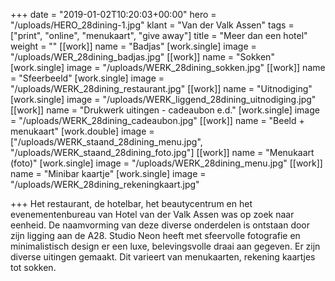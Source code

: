 +++
date = "2019-01-02T10:20:03+00:00"
hero = "/uploads/HERO_28dining-1.jpg"
klant = "Van der Valk Assen"
tags = ["print", "online", "menukaart", "give away"]
title = "Meer dan een hotel"
weight = ""
[[work]]
name = "Badjas"
[work.single]
image = "/uploads/WER_28dining_badjas.jpg"
[[work]]
name = "Sokken"
[work.single]
image = "/uploads/WERK_28dining_sokken.jpg"
[[work]]
name = "Sfeerbeeld"
[work.single]
image = "/uploads/WERK_28dining_restaurant.jpg"
[[work]]
name = "Uitnodiging"
[work.single]
image = "/uploads/WERK_liggend_28dining_uitnodiging.jpg"
[[work]]
name = "Drukwerk uitingen - cadeaubon e.d."
[work.single]
image = "/uploads/WERK_28dining_cadeaubon.jpg"
[[work]]
name = "Beeld + menukaart"
[work.double]
image = ["/uploads/WERK_staand_28dining_menu.jpg", "/uploads/WERK_staand_28dining_foto.jpg"]
[[work]]
name = "Menukaart (foto)"
[work.single]
image = "/uploads/WERK_28dining_menu.jpg"
[[work]]
name = "Minibar kaartje"
[work.single]
image = "/uploads/WERK_28dining_rekeningkaart.jpg"

+++
Het restaurant, de hotelbar, het beautycentrum en het evenementenbureau van Hotel van der Valk Assen was op zoek naar eenheid. De naamvorming van deze diverse onderdelen is ontstaan door zijn ligging aan de A28. Studio Neon heeft met sfeervolle fotografie en minimalistisch design er een luxe, belevingsvolle draai aan gegeven. Er zijn diverse uitingen gemaakt. Dit varieert van menukaarten, rekening kaartjes tot sokken.